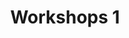 ---
slug: workshops-1
type: event
status: ready
event_type: Workshops
title: Workshops 1
venue: null
date_time: Thursday, April 20th, 15:15&ndash;17:15
schedule:
    -   time: t15:15&#8209;17:15
        item: $visualists-meetup
        venue: VOGELFREI
    -   time: t15:15&#8209;17:15
        item: $expressing-oneself-with-code-and-world-building
        venue: VOGELFREI
    -   time: t15:15&#8209;17:15
        item: $animatron-workshop-live-coding-visual-poetry
        venue: VOGELFREI
    -   time: t15:15&#8209;17:15
        item: $livelily-workshop
        venue: Ruimte 31
---